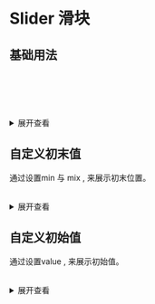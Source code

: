 <style>

</style>
# Slider 滑块
## 基础用法
<br>

<tass-slider></tass-slider>
<br>
<br>
<tass-slider disabled></tass-slider>


<details>
<summary>展开查看</summary>

```vue
<template>
  <tass-slider></tass-slider>
  <tass-slider disabled></tass-slider>
</template>

```
</details>


## 自定义初末值
通过设置min 与 mix , 来展示初末位置。
<br>
<br>
  <div>
    <tass-slider></tass-slider>
  </div>

<details>
<summary>展开查看</summary>

```vue
<template>
  <tass-slider :min="100" :max="500"></tass-slider>
</template>

```
</details>

## 自定义初始值
通过设置value , 来展示初始值。
<br>
<br>
  <div>
    <tass-slider :value="30"></tass-slider>
  </div>

<details>
<summary>展开查看</summary>

```vue
<template>
  <tass-slider :value="30"></tass-slider>
</template>

```
</details>